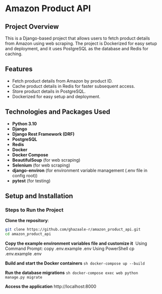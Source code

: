 # Amazon Product API

## Project Overview
This is a Django-based project that allows users to fetch product details from Amazon using web scraping.
The project is Dockerized for easy setup and deployment, and it uses PostgreSQL as the database and Redis for caching.


## Features

- Fetch product details from Amazon by product ID.
- Cache product details in Redis for faster subsequent access.
- Store product details in PostgreSQL.
- Dockerized for easy setup and deployment.


## Technologies and Packages Used

- **Python 3.10**
- **Django**
- **Django Rest Framework (DRF)**
- **PostgreSQL**
- **Redis**
- **Docker**
- **Docker Compose**
- **BeautifulSoup** (for web scraping)
- **Selenium** (for web scraping)
- **django-environ** (for environment variable management (.env file in config root))
- **pytest** (for testing)

## Setup and Installation

### Steps to Run the Project

**Clone the repository**:
   ```sh
   git clone https://github.com/ghazaale-r/amazon_product_api.git
   cd amazon_product_api
   ```
**Copy the example environment variables file and customize it**
   ‍‍‍‍ Using Command Prompt:
        copy .env.example .env
    Using PowerShell
        cp .env.example .env
   

**Build and start the Docker containers**
    ```sh
    docker-compose up --build
    ```

**Run the database migrations**
    ```sh
    docker-compose exec web python manage.py migrate
    ```

**Access the application**
    http://localhost:8000
